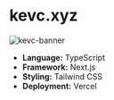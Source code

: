 # kevc.xyz

![kevc-banner](https://user-images.githubusercontent.com/63880429/183171715-e9136590-753b-4d15-8341-44bb50e85b82.png)

- **Language:** TypeScript
- **Framework:** Next.js
- **Styling:** Tailwind CSS
- **Deployment:** Vercel
